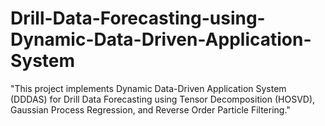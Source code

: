 # Drill-Data-Forecasting-using-Dynamic-Data-Driven-Application-System
"This project implements Dynamic Data-Driven Application System (DDDAS) for Drill Data Forecasting using Tensor Decomposition (HOSVD), Gaussian Process Regression, and Reverse Order Particle Filtering."

